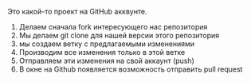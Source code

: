 Это какой-то проект на GitHub акквунте.

1. Делаем сначала fork интересующего нас репозитория
2. Мы делаем git clone для нашей версии этого репозитория
3. мы создаем ветку с предлагаемыми изменениями
4. Производим все изменения только в этой ветке
5. Отправляем эти изменения на свой аккаунт (push)
6. В окне на Github появляется возможность отправить pull request
